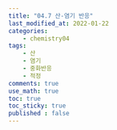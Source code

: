 ```yaml
---
title: "04.7 산-염기 반응"
last_modified_at: 2022-01-22
categories:
    - chemistry04
tags:
    - 산
    - 염기
    - 중화반응
    - 적정
comments: true
use_math: true
toc: true
toc_sticky: true
published : false
---
```



